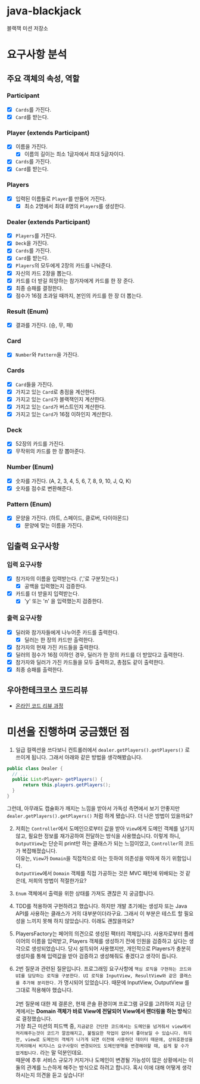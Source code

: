 # java-blackjack

블랙잭 미션 저장소

# 요구사항 분석
## 주요 객체의 속성, 역할
### Participant
- [x] `Cards`를 가진다.
- [x] `Card`를 받는다.

### Player (extends Participant)
- [x] 이름을 가진다.
  - [x] 이름의 길이는 최소 1글자에서 최대 5글자이다.
- [x] `Cards`를 가진다.
- [x] `Card`를 받는다.

### Players
- [x] 입력된 이름들로 `Player`를 만들어 가진다.
  - [X] 최소 2명에서 최대 8명의 `Players`를 생성한다.

### Dealer (extends Participant)
- [x] `Players`를 가진다.
- [x] `Deck`을 가진다.
- [x] `Cards`를 가진다.
- [x] `Card`를 받는다.
- [x] `Players`의 모두에게 2장의 카드를 나눠준다.
- [x] 자신의 카드 2장을 뽑는다.
- [x] 카드를 더 받길 희망하는 참가자에게 카드를 한 장 준다.
- [x] 최종 승패를 결정한다.
- [x] 점수가 16점 초과일 때까지, 본인의 카드를 한 장 더 뽑는다.

### Result (Enum)
- [x] 결과를 가진다. (승, 무, 패)

### Card
- [x] `Number`와 `Pattern`을 가진다.

### Cards
- [x] `Card`들을 가진다.
- [x] 가지고 있는 `Card`로 총점을 계산한다.
- [x] 가지고 있는 `Card`가 블랙잭인지 계산한다.
- [x] 가지고 있는 `Card`가 버스트인지 계산한다.
- [x] 가지고 있는 `Card`가 16점 이하인지 계산한다.

### Deck
- [x] 52장의 카드를 가진다.
- [x] 무작위의 카드를 한 장 뽑아준다.

### Number (Enum)
- [x] 숫자를 가진다. (A, 2, 3, 4, 5, 6, 7, 8, 9, 10, J, Q, K)
- [x] 숫자를 점수로 변환해준다.

### Pattern (Enum)
- [x] 문양을 가진다. (하트, 스페이드, 클로버, 다이아몬드)
  - [x] 문양에 맞는 이름을 가진다.

## 입출력 요구사항
### 입력 요구사항
- [x] 참가자의 이름을 입력받는다. (','로 구분짓는다.)
  - [x] 공백을 입력했는지 검증한다.
- [x] 카드를 더 받을지 입력받는다.
  - [x] 'y' 또는 'n' 을 입력했는지 검증한다.

### 출력 요구사항
- [x] 딜러와 참가자들에게 나누어준 카드를 출력한다.
  - [x] 딜러는 한 장의 카드만 출력한다.
- [x] 참가자의 현재 가진 카드들을 출력한다.
- [x] 딜러의 점수가 16점 이하인 경우, 딜러가 한 장의 카드를 더 받았다고 출력한다.
- [x] 참가자와 딜러가 가진 카드들을 모두 출력하고, 총점도 같이 출력한다.
- [x] 최종 승패를 출력한다.

## 우아한테크코스 코드리뷰

- [온라인 코드 리뷰 과정](https://github.com/woowacourse/woowacourse-docs/blob/master/maincourse/README.md)

# 미션을 진행하며 궁금했던 점
1. 일급 컬렉션을 쓰다보니 컨트롤러에서 `dealer.getPlayers().getPlayers()` 로 쓰이게 됩니다. 그래서 아래와 같은 방법을 생각해봤습니다.
```java
public class Dealer {
  // ...
  public List<Player> getPlayers() {
      return this.players.getPlayers();
  }
}
```
그런데, 아무래도 캡슐화가 깨지는 느낌을 받아서 가독성 측면에서 보기 안좋지만 `dealer.getPlayers().getPlayers()` 처럼 하게 됐습니다. 더 나은 방법이 있을까요?

2. 저희는 `Controller`에서 도메인으로부터 값을 받아 `View`에게 도메인 객체를 넘기지 않고, 필요한 정보를 재가공하여 전달하는 방식을 사용했습니다. 이렇게 하니, `OutputView`는 단순히 print만 하는 클래스가 되는 느낌이었고, `Controller`의 코드가 복잡해졌습니다.<br>
이유는, `View`가 `Domain`을 직접적으로 아는 듯하여 의존성을 약하게 하기 위함입니다.<br>
`OutputView`에서 `Domain` 객체를 직접 가공하는 것은 MVC 패턴에 위배되는 것 같은데, 저희의 방법이 적절한가요?

3. `Enum` 객체에서 출력을 위한 상태를 가져도 괜찮은 지 궁금합니다.

4. TDD를 적용하여 구현하려고 했습니다. 하지만 개발 초기에는 생성자 또는 Java API를 사용하는 클래스가 거의 대부분이더라구요. 그래서 이 부분은 테스트 할 필요성을 느끼지 못해 하지 않았습니다. 이래도 괜찮을까요?

5. PlayersFactory는 페어의 의견으로 생성된 팩터리 객체입니다. 사용자로부터 플레이어의 이름을 입력받고, Players 객체를 생성하기 전에 인원을 검증하고 싶다는 생각으로 생성되었습니다. 당시 설득되어 사용했지만, 개인적으로 Players가 충분히 생성자를 통해 입력값을 받아 검증하고 생성해줘도 좋겠다고 생각이 듭니다.

6. 2번 질문과 관련된 질문입니다. 프로그래밍 요구사항에 `핵심 로직을 구현하는 코드와 UI를 담당하는 로직을 구분한다. UI 로직을 InputView, ResultView와 같은 클래스를 추가해 분리한다.` 가 명시되어 있었습니다. 때문에 InputView, OutputView 를 그대로 적용해야 했습니다.<br><br>
2번 질문에 대한 제 결론은, 현재 콘솔 환경이며 프로그램 규모를 고려하여 지금 단계에서는 **Domain 객체가 바로 View에 전달되어 View에서 렌더링을 하는 방식**으로 결정했습니다.<br>
가장 최근 미션의 피드백 중, `지금같은 간단한 코드에서는 도메인을 넘겨줘서 view에서 처리해주는것이 코드가 깔끔해지고, 불필요한 작업이 없어서 좋아보일 수 있습니다. 하지만, view로 도메인이 객체가 나가게 되면 이전에 사용하던 데이터 때문에, 상위호환성을 지켜야해서 비지니스 요구사항이 변경되어도 도메인영역을 변경해야할 때, 쉽게 할 수가 없게됩니다.` 라는 말 덕분인데요.<br>
때문에 추후 서비스 규모가 커지거나 도메인이 변경될 가능성이 많은 상황에서는 이 둘의 관계를 느슨하게 해주는 방식으로 하려고 합니다. 혹시 이에 대해 어떻게 생각하시는지 의견을 듣고 싶습니다!


